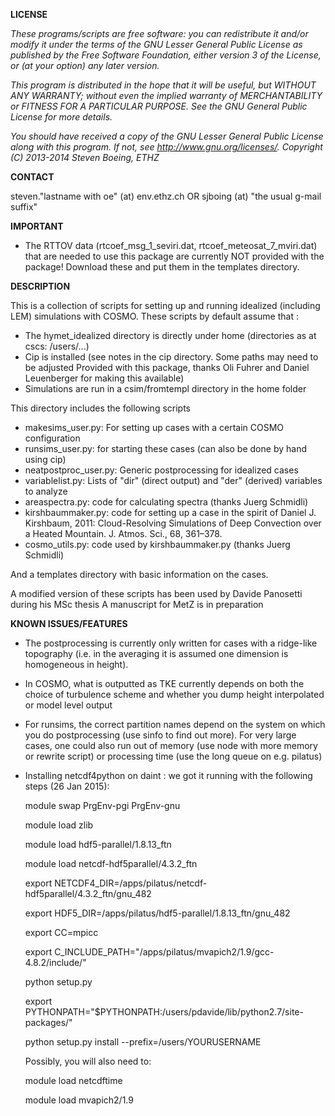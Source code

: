 **LICENSE**

*These programs/scripts are free software: you can redistribute it and/or modify*
*it under the terms of the GNU Lesser General Public License as published by*
*the Free Software Foundation, either version 3 of the License, or*
*(at your option) any later version.*

*This program is distributed in the hope that it will be useful,*
*but WITHOUT ANY WARRANTY; without even the implied warranty of*
*MERCHANTABILITY or FITNESS FOR A PARTICULAR PURPOSE.  See the*
*GNU General Public License for more details.*

*You should have received a copy of the GNU Lesser General Public License*
*along with this program.  If not, see <http://www.gnu.org/licenses/>.*
*Copyright (C) 2013-2014 Steven Boeing, ETHZ*

**CONTACT**

steven."lastname with oe" (at) env.ethz.ch
OR
sjboing (at) "the usual g-mail suffix"

**IMPORTANT**

* The RTTOV data (rtcoef_msg_1_seviri.dat, rtcoef_meteosat_7_mviri.dat) that are needed to use this package are currently NOT provided with the package! Download these and put them in the templates directory.

**DESCRIPTION**

This is a collection of scripts for setting up and running idealized (including LEM) simulations with COSMO. These scripts by default assume that :
* The hymet_idealized directory is directly under home (directories as at cscs: /users/...)
* Cip is installed (see notes in the cip directory. Some paths may need to be adjusted
  Provided with this package, thanks Oli Fuhrer and Daniel Leuenberger for making this available)
* Simulations are run in a csim/fromtempl directory in the home folder

This directory includes the following scripts
* makesims_user.py: For setting up cases with a certain COSMO configuration
* runsims_user.py: for starting these cases (can also be done by hand using cip)
* neatpostproc_user.py: Generic postprocessing for idealized cases
* variablelist.py: Lists of "dir" (direct output) and "der" (derived) variables to analyze
* areaspectra.py: code for calculating spectra (thanks Juerg Schmidli)
* kirshbaummaker.py: code for setting up a case in the spirit of
  Daniel J. Kirshbaum, 2011: Cloud-Resolving Simulations of Deep Convection over a Heated Mountain. J. Atmos. Sci., 68, 361–378. 
* cosmo_utils.py: code used by kirshbaummaker.py (thanks Juerg Schmidli)

And a templates directory with basic information on the cases.

A modified version of these scripts has been used by Davide Panosetti during his MSc thesis
A manuscript for MetZ is in preparation

**KNOWN ISSUES/FEATURES**

* The postprocessing is currently only written for cases with a ridge-like
  topography (i.e. in the averaging it is assumed one dimension is homogeneous in height).
* In COSMO, what is outputted as TKE currently depends on both the choice of turbulence scheme and
  whether you dump height interpolated or model level output
* For runsims, the correct partition names depend on the system on which you
  do postprocessing (use sinfo to find out more). For very large cases, one could also
  run out of memory (use node with more memory or rewrite script) or processing time
  (use the long queue on e.g. pilatus)
* Installing netcdf4python on daint : we got it running with the following steps (26 Jan 2015):


  module swap PrgEnv-pgi PrgEnv-gnu


  module load zlib


  module load hdf5-parallel/1.8.13_ftn


  module load netcdf-hdf5parallel/4.3.2_ftn


  export NETCDF4_DIR=/apps/pilatus/netcdf-hdf5parallel/4.3.2_ftn/gnu_482


  export HDF5_DIR=/apps/pilatus/hdf5-parallel/1.8.13_ftn/gnu_482


  export CC=mpicc


  export C_INCLUDE_PATH="/apps/pilatus/mvapich2/1.9/gcc-4.8.2/include/"


  python setup.py


  export PYTHONPATH="$PYTHONPATH:/users/pdavide/lib/python2.7/site-packages/"


  python setup.py install --prefix=/users/YOURUSERNAME

  Possibly, you will also need to:


  module load netcdftime


  module load mvapich2/1.9
